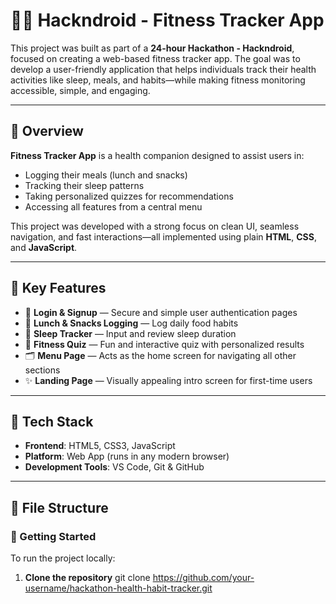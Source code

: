 # 🏋️‍♀️ Hackndroid - Fitness Tracker App

This project was built as part of a **24-hour Hackathon - Hackndroid**, focused on creating a web-based fitness tracker app. The goal was to develop a user-friendly application that helps individuals track their health activities like sleep, meals, and habits—while making fitness monitoring accessible, simple, and engaging.

---

## 📱 Overview

**Fitness Tracker App** is a health companion designed to assist users in:

- Logging their meals (lunch and snacks)
- Tracking their sleep patterns
- Taking personalized quizzes for recommendations
- Accessing all features from a central menu

This project was developed with a strong focus on clean UI, seamless navigation, and fast interactions—all implemented using plain **HTML**, **CSS**, and **JavaScript**.

---

## 🔑 Key Features

- 🔐 **Login & Signup** — Secure and simple user authentication pages  
- 🍱 **Lunch & Snacks Logging** — Log daily food habits  
- 🛌 **Sleep Tracker** — Input and review sleep duration  
- 🧠 **Fitness Quiz** — Fun and interactive quiz with personalized results  
- 🗂️ **Menu Page** — Acts as the home screen for navigating all other sections  
- ✨ **Landing Page** — Visually appealing intro screen for first-time users

---

## 🧰 Tech Stack

- **Frontend**: HTML5, CSS3, JavaScript
- **Platform**: Web App (runs in any modern browser)
- **Development Tools**: VS Code, Git & GitHub

---

## 📂 File Structure

### 🚀 Getting Started

To run the project locally:

1. **Clone the repository**
   git clone https://github.com/your-username/hackathon-health-habit-tracker.git
